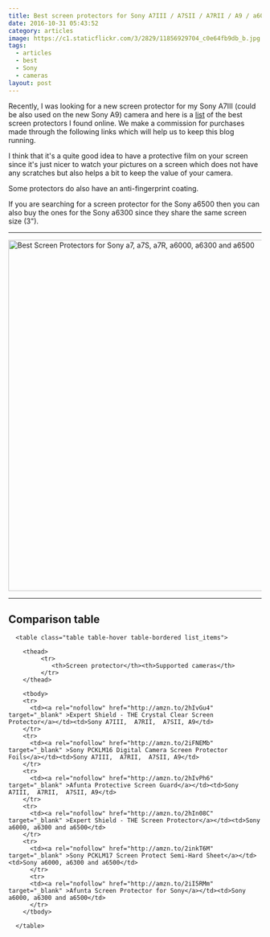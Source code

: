 ```yaml
---
title: Best screen protectors for Sony A7III / A7SII / A7RII / A9 / a6000 / a6300 and a6500
date: 2016-10-31 05:43:52
category: articles
image: https://c1.staticflickr.com/3/2829/11856929704_c0e64fb9db_b.jpg
tags:
  - articles
  - best
  - Sony
  - cameras
layout: post
---
```


Recently, I was looking for a new screen protector for my Sony A7III (could be also used on the new Sony A9) camera and here is a <a rel="nofollow" href="#table">list</a> of the best screen protectors I found online. We make a commission for purchases made through the following links which will help us to keep this blog running.

I think that it's a quite good idea to have a protective film on your screen since it's just nicer to watch your pictures on a screen which does not have any scratches but also helps a bit  to keep the value of your camera.

Some protectors do also have an anti-fingerprint coating.

If you are searching for a screen protector for the Sony a6500 then you can also buy the ones for the Sony a6300 since they share the same screen size (3").

---

<img src="https://c1.staticflickr.com/3/2829/11856929704_c0e64fb9db_b.jpg" width="1024" height="699" alt="Best Screen Protectors for Sony a7, a7S, a7R, a6000, a6300 and a6500" >
  
<!--more-->

<hr>

## <a rel="nofollow" name="table">Comparison table</a>

<div class="table-responsive">

      <table class="table table-hover table-bordered list_items">

        <thead>
             <tr>
                <th>Screen protector</th><th>Supported cameras</th>
             </tr>
        </thead>

        <tbody>
        <tr>
          <td><a rel="nofollow" href="http://amzn.to/2hIvGu4" target="_blank" >Expert Shield - THE Crystal Clear Screen Protector</a></td><td>Sony A7III,  A7RII,  A7SII, A9</td>
        </tr>
        <tr>
          <td><a rel="nofollow" href="http://amzn.to/2iFNEMb" target="_blank" >Sony PCKLM16 Digital Camera Screen Protector Foils</a></td><td>Sony A7III,  A7RII,  A7SII, A9</td>
        </tr>
        <tr>
          <td><a rel="nofollow" href="http://amzn.to/2hIvPh6" target="_blank" >Afunta Protective Screen Guard</a></td><td>Sony A7III,  A7RII,  A7SII, A9</td>
        </tr>
        <tr>
          <td><a rel="nofollow" href="http://amzn.to/2hIn08C" target="_blank" >Expert Shield - THE Screen Protector</a></td><td>Sony a6000, a6300 and a6500</td>
        </tr>
        <tr>
          <td><a rel="nofollow" href="http://amzn.to/2inkT6M" target="_blank" >Sony PCKLM17 Screen Protect Semi-Hard Sheet</a></td><td>Sony a6000, a6300 and a6500</td>
          </tr>
          <tr>
          <td><a rel="nofollow" href="http://amzn.to/2iI5RMm" target="_blank" >Afunta Screen Protector for Sony</a></td><td>Sony a6000, a6300 and a6500</td>
          </tr>
        </tbody>

      </table>
</div>
